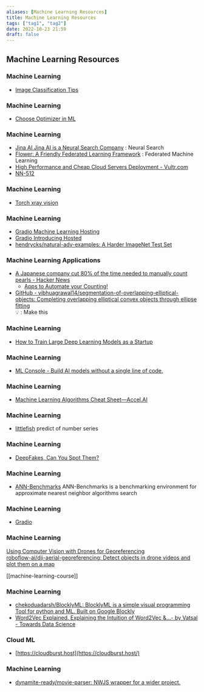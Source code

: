 ```yaml
---
aliases: [Machine Learning Resources]
title: Machine Learning Resources
tags: ["tag1", "tag2"]
date: 2022-10-23 21:59
draft: false
---
```


## Machine Learning Resources

### Machine Learning

- [Image Classification Tips](https://neptune.ai/blog/image-classification-tips-and-tricks-from-13-kaggle-competitions?utm_source=mlndev&utm_medium=post&utm_campaign=blog-image-classification-tips-and-tricks-from-13-kaggle-competitions&ref=mlnews)

### Machine Learning

- [Choose Optimizer in ML](https://lightly.ai/post/which-optimizer-should-i-use-for-my-machine-learning-project)

### Machine Learning

- [Jina AI  Jina AI is a Neural Search Company](https://jina.ai/#pi) : Neural Search
- [Flower: A Friendly Federated Learning Framework](https://flower.dev/) : Federated Machine Learning
- [High Performance and Cheap Cloud Servers Deployment - Vultr.com](https://www.vultr.com/products/cloud-compute/#pricing)
- [NN-512](https://nn-512.com/)

### Machine Learning

- [Torch xray vision](https://github.com/mlmed/torchxrayvision)

### Machine Learning

- [Gradio  Machine Learning Hosting](https://gradio.app/hub)
- [Gradio  Introducing Hosted](https://gradio.app/introducing-hosted)
- [hendrycks/natural-adv-examples: A Harder ImageNet Test Set](https://github.com/hendrycks/natural-adv-examples)

### Machine Learning Applications

- [A Japanese company cut 80% of the time needed to manually count pearls - Hacker News](https://news.ycombinator.com/item?id=27261399)
    - [Apps to Automate your Counting!](https://countthings.com/en/)
- [GitHub - vibhuagrawal14/segmentation-of-overlapping-elliptical-objects: Completing overlapping elliptical convex objects through ellipse fitting](https://github.com/vibhuagrawal14/segmentation-of-overlapping-elliptical-objects)  
💡 : Make this

### Machine Learning

- [How to Train Large Deep Learning Models as a Startup](https://www.assemblyai.com/blog/how-to-train-large-deep-learning-models-as-a-startup/)

### Machine Learning

- [ML Console - Build AI models without a single line of code.](https://mlconsole.com/)

### Machine Learning

- [Machine Learning Algorithms Cheat Sheet—Accel.AI](https://www.accel.ai/anthology/2022/1/24/machine-learning-algorithms-cheat-sheet)

### Machine Learning

- [littlefish](https://littlefish.fish/) predict of number series

### Machine Learning

- [DeepFakes, Can You Spot Them?](https://detectfakes.media.mit.edu/)

### Machine Learning

- [ANN-Benchmarks](https://ann-benchmarks.com/) ANN-Benchmarks is a benchmarking environment for approximate nearest neighbor algorithms search

### Machine Learning

- [Gradio](https://www.gradio.app/)

### Machine Learning

[Using Computer Vision with Drones for Georeferencing](https://blog.roboflow.com/georeferencing-drone-videos/)  
[roboflow-ai/dji-aerial-georeferencing: Detect objects in drone videos and plot them on a map](https://github.com/roboflow-ai/dji-aerial-georeferencing)

[[machine-learning-course]]

### Machine Learning

- [chekoduadarsh/BlocklyML: BlocklyML is a simple visual programming Tool for python and ML. Built on Google Blockly](https://github.com/chekoduadarsh/BlocklyML)
- [Word2Vec Explained. Explaining the Intuition of Word2Vec &…- by Vatsal - Towards Data Science](https://towardsdatascience.com/word2vec-explained-49c52b4ccb71)

### Cloud ML

- [https://cloudburst.host](https://cloudburst.host/)

### Machine Learning

- [dynamite-ready/movie-parser: NWJS wrapper for a wider project.](https://github.com/dynamite-ready/movie-parser)
